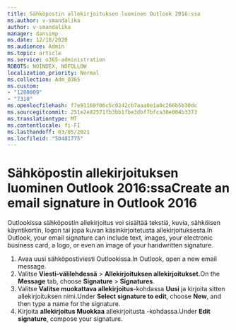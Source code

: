 ```yaml
---
title: Sähköpostin allekirjoituksen luominen Outlook 2016:ssa
ms.author: v-smandalika
author: v-smandalika
manager: dansimp
ms.date: 12/18/2020
ms.audience: Admin
ms.topic: article
ms.service: o365-administration
ROBOTS: NOINDEX, NOFOLLOW
localization_priority: Normal
ms.collection: Adm_O365
ms.custom:
- "1200009"
- "7310"
ms.openlocfilehash: f7e91169f06c5c0242cb7aaa0e1a0c266b5b30dc
ms.sourcegitcommit: 251e2e82571fb3bb1fbe3dbf7bfca30e004b3373
ms.translationtype: MT
ms.contentlocale: fi-FI
ms.lasthandoff: 03/05/2021
ms.locfileid: "50481775"
---
```

# <a name="create-an-email-signature-in-outlook-2016"></a><span data-ttu-id="eaf39-102">Sähköpostin allekirjoituksen luominen Outlook 2016:ssa</span><span class="sxs-lookup"><span data-stu-id="eaf39-102">Create an email signature in Outlook 2016</span></span>

<span data-ttu-id="eaf39-103">Outlookissa sähköpostin allekirjoitus voi sisältää tekstiä, kuvia, sähköisen käyntikortin, logon tai jopa kuvan käsinkirjoitetusta allekirjoituksesta.</span><span class="sxs-lookup"><span data-stu-id="eaf39-103">In Outlook, your email signature can include text, images, your electronic business card, a logo, or even an image of your handwritten signature.</span></span>

1. <span data-ttu-id="eaf39-104">Avaa uusi sähköpostiviesti Outlookissa.</span><span class="sxs-lookup"><span data-stu-id="eaf39-104">In Outlook, open a new email message.</span></span>
2. <span data-ttu-id="eaf39-105">Valitse **Viesti-välilehdessä**   >  **Allekirjoituksen allekirjoitukset.**</span><span class="sxs-lookup"><span data-stu-id="eaf39-105">On the **Message** tab, choose **Signature** > **Signatures**.</span></span>
3. <span data-ttu-id="eaf39-106">Valitse **Valitse muokattava allekirjoitus**-kohdassa **Uusi** ja kirjoita sitten allekirjoituksen nimi.</span><span class="sxs-lookup"><span data-stu-id="eaf39-106">Under **Select signature to edit**, choose **New**, and then type a name for the signature.</span></span>
4. <span data-ttu-id="eaf39-107">Kirjoita **allekirjoitus Muokkaa** allekirjoitusta -kohdassa.</span><span class="sxs-lookup"><span data-stu-id="eaf39-107">Under **Edit signature**, compose your signature.</span></span>
